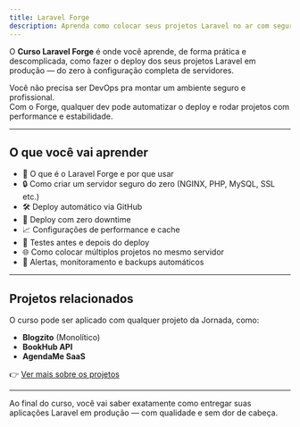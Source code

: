 ```yaml
---
title: Laravel Forge
description: Aprenda como colocar seus projetos Laravel no ar com segurança e performance usando o Laravel Forge.
---
```


O **Curso Laravel Forge** é onde você aprende, de forma prática e descomplicada, como fazer o deploy dos seus projetos
Laravel em produção — do zero à configuração completa de servidores.

Você não precisa ser DevOps pra montar um ambiente seguro e profissional.  
Com o Forge, qualquer dev pode automatizar o deploy e rodar projetos com performance e estabilidade.

---

## O que você vai aprender

- 🚀 O que é o Laravel Forge e por que usar
- 🔒 Como criar um servidor seguro do zero (NGINX, PHP, MySQL, SSL etc.)
- 🛠️ Deploy automático via GitHub
- 🔁 Deploy com zero downtime
- 📈 Configurações de performance e cache
- 🧪 Testes antes e depois do deploy
- 🌐 Como colocar múltiplos projetos no mesmo servidor
- 🔔 Alertas, monitoramento e backups automáticos

---

## Projetos relacionados

O curso pode ser aplicado com qualquer projeto da Jornada, como:

- **Blogzito** (Monolítico)
- **BookHub API**
- **AgendaMe SaaS**

👉 [Ver mais sobre os projetos](#)

---

Ao final do curso, você vai saber exatamente como entregar suas aplicações Laravel em produção — com qualidade e sem dor
de cabeça.
